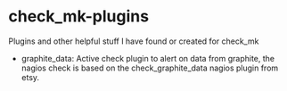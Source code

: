 check_mk-plugins
================

Plugins and other helpful stuff I have found or created for check_mk

* graphite_data: Active check plugin to alert on data from graphite, the nagios check is based on the
check_graphite_data nagios plugin from etsy.
